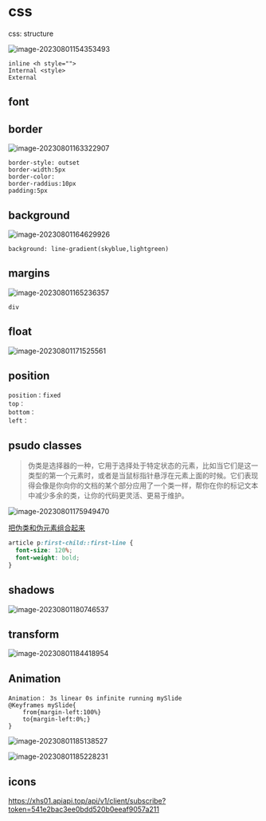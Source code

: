 #  css



css: structure

![image-20230801154353493](https://article.biliimg.com/bfs/article/1167f4e99587f25f8fff3d2d67b3152f3316cb3f.png)



```
inline <h style="">
Internal <style>
External

```



## font





## border

![image-20230801163322907](https://article.biliimg.com/bfs/article/408795b113bf7693482a0c4b9971828a4e76ee73.png)

```
border-style: outset
border-width:5px
border-color:
border-raddius:10px
padding:5px
```





## background

![image-20230801164629926](https://article.biliimg.com/bfs/article/dd4a77ef367868d9f814e091287d1056b735c7f8.png)

```
background: line-gradient(skyblue,lightgreen)
```



## margins

![image-20230801165236357](https://article.biliimg.com/bfs/article/cd73578e643f27795b6a71264b211bbcae313a6a.png)

```
div
```



## float

![image-20230801171525561](https://article.biliimg.com/bfs/article/5804b14cf23fc4b4a11f0dc493f99be7fdcee946.png)



## position

 

```
position：fixed
top：
bottom：
left：
```



## psudo classes

> 伪类是选择器的一种，它用于选择处于特定状态的元素，比如当它们是这一类型的第一个元素时，或者是当鼠标指针悬浮在元素上面的时候。它们表现得会像是你向你的文档的某个部分应用了一个类一样，帮你在你的标记文本中减少多余的类，让你的代码更灵活、更易于维护。

![image-20230801175949470](https://article.biliimg.com/bfs/article/7c09e15710c7be7f7692b45120ee9c0cf5ca5722.png)



[把伪类和伪元素组合起来](https://developer.mozilla.org/zh-CN/docs/Learn/CSS/Building_blocks/Selectors/Pseudo-classes_and_pseudo-elements#把伪类和伪元素组合起来)



```css
article p:first-child::first-line {
  font-size: 120%;
  font-weight: bold;
}

```



## shadows

![image-20230801180746537](https://article.biliimg.com/bfs/article/a7ac4e2cd3509c92d00d00e9c0bbb09a334139b5.png)



## transform

![image-20230801184418954](https://article.biliimg.com/bfs/article/ff999d69e36986313b60da1f2757305929492c04.png)



## Animation

```
Animation： 3s linear 0s infinite running mySlide
@Keyframes mySlide{
	from{margin-left:100%}
	to{margin-left:0%;}
}
```

![image-20230801185138527](https://article.biliimg.com/bfs/article/836d84d5f24bd55f656343df0b04689dcfad419a.png)



![image-20230801185228231](https://article.biliimg.com/bfs/article/01b9d96f3d08574c49862a651e63b959dab125f3.png)

## icons





https://xhs01.apiapi.top/api/v1/client/subscribe?token=541e2bac3ee0bdd520b0eeaf9057a211